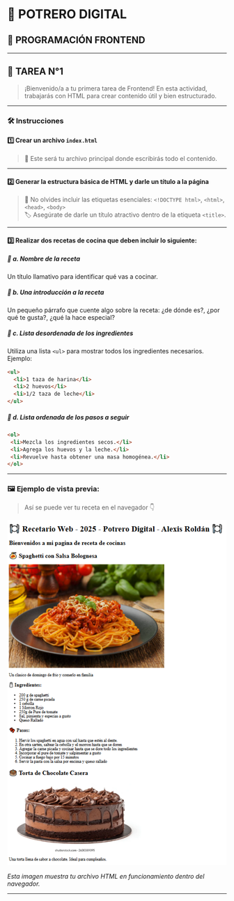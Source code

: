 
# 🍃 POTRERO DIGITAL  
## 🎨 PROGRAMACIÓN FRONTEND

---

## 📘 TAREA N°1

> ¡Bienvenido/a a tu primera tarea de Frontend! En esta actividad, trabajarás con HTML para crear contenido útil y bien estructurado.

---

### 🛠️ Instrucciones

#### 1️⃣ Crear un archivo `index.html`

> 🧾 Este será tu archivo principal donde escribirás todo el contenido.

---

#### 2️⃣ Generar la estructura básica de HTML y darle un título a la página

> 📄 No olvides incluir las etiquetas esenciales: `<!DOCTYPE html>`, `<html>`, `<head>`, `<body>`  
> 🏷️ Asegúrate de darle un título atractivo dentro de la etiqueta `<title>`.

---

#### 3️⃣ Realizar **dos recetas de cocina** que deben incluir lo siguiente:

##### 🍲 a. Nombre de la receta  
Un título llamativo para identificar qué vas a cocinar.

##### 📝 b. Una introducción a la receta  
Un pequeño párrafo que cuente algo sobre la receta: ¿de dónde es?, ¿por qué te gusta?, ¿qué la hace especial?

##### 🧂 c. Lista desordenada de los ingredientes  
Utiliza una lista `<ul>` para mostrar todos los ingredientes necesarios.  
Ejemplo:
```html
<ul>
  <li>1 taza de harina</li>
  <li>2 huevos</li>
  <li>1/2 taza de leche</li>
</ul>
```
##### 🧂 d. Lista ordenada de los pasos a seguir
 ```html
 <ol>
  <li>Mezcla los ingredientes secos.</li>
  <li>Agrega los huevos y la leche.</li>
  <li>Revuelve hasta obtener una masa homogénea.</li>
</ol>
```

---

### 🖼️ Ejemplo de vista previa:

> Así se puede ver tu receta en el navegador 👇

![Vista previa de la página](./VistaPrevia.png)

*Esta imagen muestra tu archivo HTML en funcionamiento dentro del navegador.*

---




